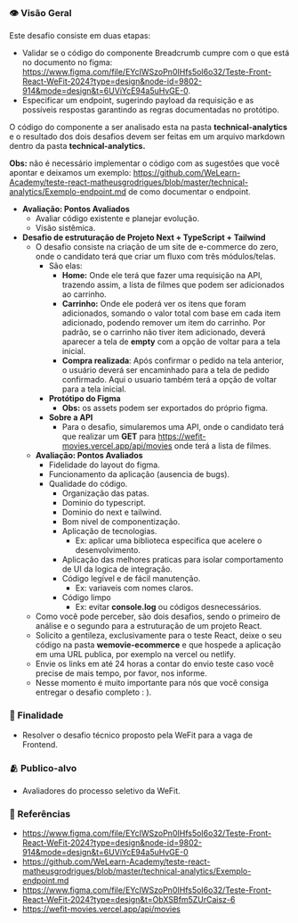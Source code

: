 ### 👁️ Visão Geral

Este desafio consiste em duas etapas:

-   Validar se o código do componente Breadcrumb cumpre com o que está no documento no figma: https://www.figma.com/file/EYcIWSzoPn0IHfs5oI6o32/Teste-Front-React-WeFit-2024?type=design&node-id=9802-914&mode=design&t=6UViYcE94a5uHvGE-0.
-   Especificar um endpoint, sugerindo payload da requisição e as possíveis respostas garantindo as regras documentadas no protótipo.

O código do componente a ser analisado esta na pasta **technical-analytics** e o resultado dos dois desafios devem ser feitas em um arquivo markdown dentro da pasta **technical-analytics.**

**Obs:** não é necessário implementar o código com as sugestôes que você apontar e deixamos um exemplo: https://github.com/WeLearn-Academy/teste-react-matheusgrodrigues/blob/master/technical-analytics/Exemplo-endpoint.md de como documentar o endpoint.

-   **Avaliação: Pontos Avaliados**
    -   Avaliar código existente e planejar evolução.
    -   Visão sistêmica.
-   **Desafio de estruturação de Projeto Next + TypeScript + Tailwind**
    -   O desafio consiste na criação de um site de e-commerce do zero, onde o candidato terá que criar um fluxo com três módulos/telas.
        -   São elas:
            -   **Home:** Onde ele terá que fazer uma requisição na API, trazendo assim, a lista de filmes que podem ser adicionados ao carrinho.
            -   **Carrinho:** Onde ele poderá ver os itens que foram adicionados, somando o valor total com base em cada item adicionado, podendo remover um item do carrinho. Por padrão, se o carrinho não tiver item adicionado, deverá aparecer a tela de **empty** com a opção de voltar para a tela inicial.
            -   **Compra realizada**: Após confirmar o pedido na tela anterior, o usuário deverá ser encaminhado para a tela de pedido confirmado. Aqui o usuario também terá a opção de voltar para a tela inicial.
        -   **Protótipo do Figma**
            -   **Obs:** os assets podem ser exportados do próprio figma.
        -   **Sobre a API**
            -   Para o desafio, simularemos uma API, onde o candidato terá que realizar um **GET** para https://wefit-movies.vercel.app/api/movies onde terá a lista de filmes.
    -   **Avaliação: Pontos Avaliados**
        -   Fidelidade do layout do figma.
        -   Funcionamento da aplicação (ausencia de bugs).
        -   Qualidade do código.
            -   Organização das patas.
            -   Dominio do typescript.
            -   Dominio do next e tailwind.
            -   Bom nivel de componentização.
            -   Aplicação de tecnologias.
                -   Ex: aplicar uma biblioteca especifica que acelere o desenvolvimento.
            -   Aplicação das melhores praticas para isolar comportamento de UI da logica de integração.
            -   Código legível e de fácil manutenção.
                -   Ex: variaveis com nomes claros.
            -   Código limpo
                -   Ex: evitar **console.log** ou códigos desnecessários.
    -   Como você pode perceber, são dois desafios, sendo o primeiro de análise e o segundo para a estruturação de um projeto React.
    -   Solicito a gentileza, exclusivamente para o teste React, deixe o seu código na pasta **wemovie-ecommerce** e que hospede a aplicação em uma URL publica, por exemplo na vercel ou netlify.
    -   Envie os links em até 24 horas a contar do envio teste caso você precise de mais tempo, por favor, nos informe.
    -   Nesse momento é muito importante para nós que você consiga entregar o desafio completo : ).

### 🎯 Finalidade

-   Resolver o desafio técnico proposto pela WeFit para a vaga de Frontend.

### 🫂 Publico-alvo

-   Avaliadores do processo seletivo da WeFit.

### 🪪 Referências

-   https://www.figma.com/file/EYcIWSzoPn0IHfs5oI6o32/Teste-Front-React-WeFit-2024?type=design&node-id=9802-914&mode=design&t=6UViYcE94a5uHvGE-0
-   https://github.com/WeLearn-Academy/teste-react-matheusgrodrigues/blob/master/technical-analytics/Exemplo-endpoint.md
-   https://www.figma.com/file/EYcIWSzoPn0IHfs5oI6o32/Teste-Front-React-WeFit-2024?type=design&t=ObXSBfm5ZUrCaisz-6
-   https://wefit-movies.vercel.app/api/movies
